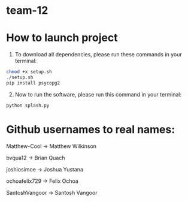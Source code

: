 # team-12

# How to launch project

1. To download all dependencies, please run these commands in your terminal:

```sh
chmod +x setup.sh
./setup.sh
pip install psycopg2
```

2. Now to run the software, please run this command in your terminal:

```sh
python splash.py
```

# Github usernames to real names:
Matthew-Cool -> Matthew Wilkinson

bvqua12 -> Brian Quach

joshiosimoe -> Joshua Yustana

ochoafelix729 -> Felix Ochoa

SantoshVangoor -> Santosh Vangoor
